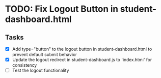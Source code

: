 # TODO: Fix Logout Button in student-dashboard.html

## Tasks
- [x] Add type="button" to the logout button in student-dashboard.html to prevent default submit behavior
- [x] Update the logout redirect in student-dashboard.js to 'index.html' for consistency
- [ ] Test the logout functionality
